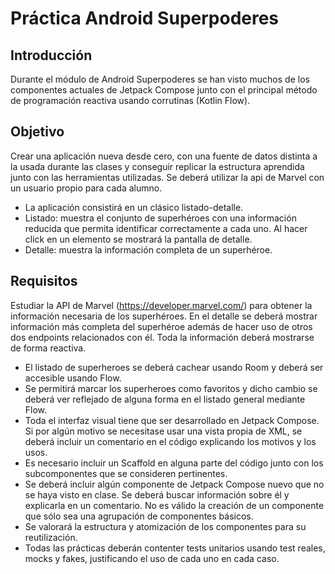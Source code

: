 # Práctica Android Superpoderes

##  Introducción
Durante el módulo de Android Superpoderes se han visto muchos de los componentes
actuales de Jetpack Compose junto con el principal método de programación reactiva
usando corrutinas (Kotlin Flow).
## Objetivo
Crear una aplicación nueva desde cero, con una fuente de datos distinta a la usada durante
las clases y conseguir replicar la estructura aprendida junto con las herramientas utilizadas.
Se deberá utilizar la api de Marvel con un usuario propio para cada alumno.
- La aplicación consistirá en un clásico listado-detalle.
- Listado: muestra el conjunto de superhéroes con una información reducida
que permita identificar correctamente a cada uno. Al hacer click en un
elemento se mostrará la pantalla de detalle.
- Detalle: muestra la información completa de un superhéroe.
## Requisitos
Estudiar la API de Marvel (https://developer.marvel.com/) para obtener la información
necesaria de los superhéroes.
 En el detalle se deberá mostrar información más completa del superhéroe además
de hacer uso de otros dos endpoints relacionados con él. Toda la información deberá
mostrarse de forma reactiva.
- El listado de superheroes se deberá cachear usando Room y deberá ser accesible
usando Flow.
-  Se permitirá marcar los superheroes como favoritos y dicho cambio se deberá ver
reflejado de alguna forma en el listado general mediante Flow.
-  Toda el interfaz visual tiene que ser desarrollado en Jetpack Compose. Si por algún
motivo se necesitase usar una vista propia de XML, se deberá incluir un comentario
en el código explicando los motivos y los usos.
  - Es necesario incluir un Scaffold en alguna parte del código junto con los
subcomponentes que se consideren pertinentes.
- Se deberá incluir algún componente de Jetpack Compose nuevo que no se haya
visto en clase. Se deberá buscar información sobre él y explicarla en un comentario.
No es válido la creación de un componente que sólo sea una agrupación de
componentes básicos.
- Se valorará la estructura y atomización de los componentes para su reutilización.
- Todas las prácticas deberán contenter tests unitarios usando test reales, mocks y
fakes, justificando el uso de cada uno en cada caso.
